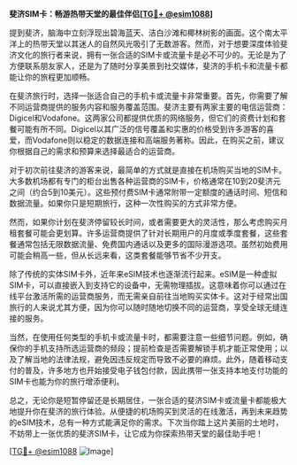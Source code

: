 **斐济SIM卡：畅游热带天堂的最佳伴侣[[TG💪+ @esim1088](https://t.me/s/esim1088)]**

提到斐济，脑海中立刻浮现出碧海蓝天、洁白沙滩和椰林树影的画面。这个南太平洋上的热带天堂以其迷人的自然风光吸引了无数游客。然而，对于想要深度体验斐济文化的旅行者来说，拥有一张合适的SIM卡或流量卡是必不可少的。无论是为了方便联系朋友家人，还是为了随时分享美景到社交媒体，斐济的手机卡和流量卡都能让你的旅程更加顺畅。

在斐济旅行时，选择一张适合自己的手机卡或流量卡非常重要。首先，你需要了解不同运营商提供的服务内容和服务覆盖范围。斐济主要有两家主要的电信运营商：Digicel和Vodafone。这两家公司都提供优质的网络服务，但它们的资费计划和套餐可能有所不同。Digicel以其广泛的信号覆盖和实惠的价格受到许多游客的喜爱，而Vodafone则以稳定的数据连接和高端服务著称。因此，在购买之前，建议你根据自己的需求和预算来选择最适合的运营商。

对于初次前往斐济的游客来说，最简单的方式就是直接在机场购买当地的SIM卡。大多数机场都有专门的柜台出售各种运营商的SIM卡，价格通常在10到20斐济元之间（约合5到10美元）。这些预付费SIM卡通常附带一定额度的通话时间、短信和数据流量。如果你只是短期旅行，这种一次性购买的方式非常方便。

然而，如果你计划在斐济停留较长时间，或者需要更大的灵活性，那么考虑购买月租套餐可能会更划算。许多运营商提供了针对长期用户的月度或季度套餐，这些套餐通常包括无限数据流量、免费国内通话以及更多的国际漫游选项。虽然初始费用可能会稍高一些，但从长远来看，这类套餐能够节省不少开支。

除了传统的实体SIM卡外，近年来eSIM技术也逐渐流行起来。eSIM是一种虚拟SIM卡，可以直接嵌入到支持它的设备中，无需物理插拔。这意味着你可以通过在线平台激活所需的运营商服务，而无需亲自前往当地购买实体卡。这对于经常出国旅行的人来说尤其方便，因为你可以随时随地切换不同的运营商，享受全球无缝连接的服务。

当然，在使用任何类型的手机卡或流量卡时，都需要注意一些细节问题。例如，确保你的手机支持所选运营商的频段；提前检查是否需要解锁手机才能正常使用；以及了解当地的法律法规，避免因违反规定而导致不必要的麻烦。此外，随着移动支付的普及，许多地方也开始接受电子钱包付款，因此携带一张支持本地支付功能的SIM卡也能为你的旅行增添便利。

总之，无论你是短暂停留还是长期居住，一张合适的斐济SIM卡或流量卡都能极大地提升你在斐济的旅行体验。从便捷的机场购买到灵活的在线激活，再到未来趋势的eSIM技术，总有一种方式能满足你的需求。下次当你踏上这片美丽的土地时，不妨带上一张优质的斐济SIM卡，让它成为你探索热带天堂的最佳助手吧！

[[TG💪+ @esim1088](https://t.me/s/esim1088) ![Image](https://i.postimg.cc/4NQfJmqS/Snipaste-2025-05-13-00-14-12.png)]